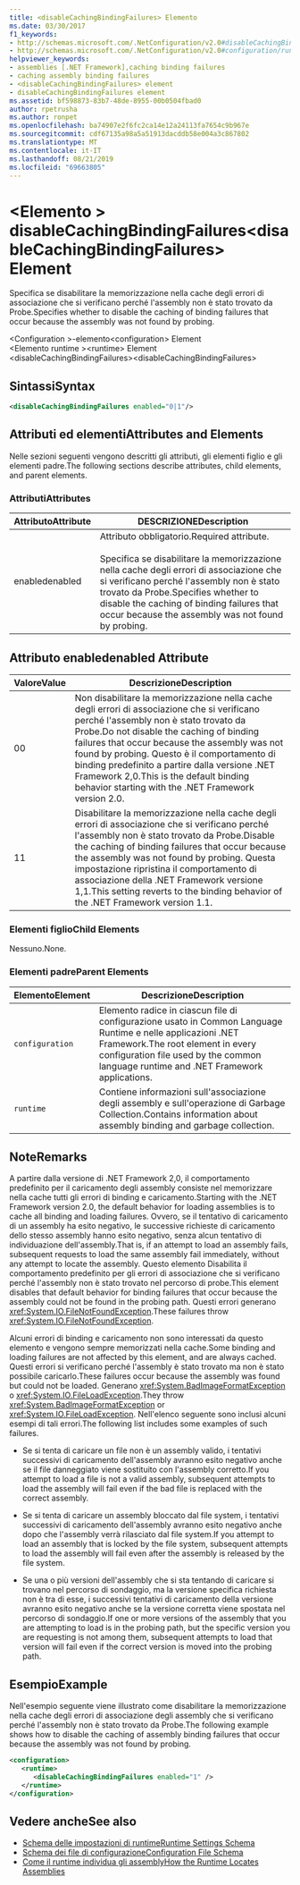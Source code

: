 ```yaml
---
title: <disableCachingBindingFailures> Elemento
ms.date: 03/30/2017
f1_keywords:
- http://schemas.microsoft.com/.NetConfiguration/v2.0#disableCachingBindingFailures
- http://schemas.microsoft.com/.NetConfiguration/v2.0#configuration/runtime/disableCachingBindingFailures
helpviewer_keywords:
- assemblies [.NET Framework],caching binding failures
- caching assembly binding failures
- <disableCachingBindingFailures> element
- disableCachingBindingFailures element
ms.assetid: bf598873-83b7-48de-8955-00b0504fbad0
author: rpetrusha
ms.author: ronpet
ms.openlocfilehash: ba74907e2f6fc2ca14e12a24113fa7654c9b967e
ms.sourcegitcommit: cdf67135a98a5a51913dacddb58e004a3c867802
ms.translationtype: MT
ms.contentlocale: it-IT
ms.lasthandoff: 08/21/2019
ms.locfileid: "69663805"
---
```

# <a name="disablecachingbindingfailures-element"></a><span data-ttu-id="41201-102">\<Elemento > disableCachingBindingFailures</span><span class="sxs-lookup"><span data-stu-id="41201-102">\<disableCachingBindingFailures> Element</span></span>
<span data-ttu-id="41201-103">Specifica se disabilitare la memorizzazione nella cache degli errori di associazione che si verificano perché l'assembly non è stato trovato da Probe.</span><span class="sxs-lookup"><span data-stu-id="41201-103">Specifies whether to disable the caching of binding failures that occur because the assembly was not found by probing.</span></span>  
  
 <span data-ttu-id="41201-104">\<Configuration >-elemento</span><span class="sxs-lookup"><span data-stu-id="41201-104">\<configuration> Element</span></span>  
<span data-ttu-id="41201-105">\<Elemento runtime ></span><span class="sxs-lookup"><span data-stu-id="41201-105">\<runtime> Element</span></span>  
<span data-ttu-id="41201-106">\<disableCachingBindingFailures></span><span class="sxs-lookup"><span data-stu-id="41201-106">\<disableCachingBindingFailures></span></span>  
  
## <a name="syntax"></a><span data-ttu-id="41201-107">Sintassi</span><span class="sxs-lookup"><span data-stu-id="41201-107">Syntax</span></span>  
  
```xml  
<disableCachingBindingFailures enabled="0|1"/>  
```  
  
## <a name="attributes-and-elements"></a><span data-ttu-id="41201-108">Attributi ed elementi</span><span class="sxs-lookup"><span data-stu-id="41201-108">Attributes and Elements</span></span>  
 <span data-ttu-id="41201-109">Nelle sezioni seguenti vengono descritti gli attributi, gli elementi figlio e gli elementi padre.</span><span class="sxs-lookup"><span data-stu-id="41201-109">The following sections describe attributes, child elements, and parent elements.</span></span>  
  
### <a name="attributes"></a><span data-ttu-id="41201-110">Attributi</span><span class="sxs-lookup"><span data-stu-id="41201-110">Attributes</span></span>  
  
|<span data-ttu-id="41201-111">Attributo</span><span class="sxs-lookup"><span data-stu-id="41201-111">Attribute</span></span>|<span data-ttu-id="41201-112">DESCRIZIONE</span><span class="sxs-lookup"><span data-stu-id="41201-112">Description</span></span>|  
|---------------|-----------------|  
|<span data-ttu-id="41201-113">enabled</span><span class="sxs-lookup"><span data-stu-id="41201-113">enabled</span></span>|<span data-ttu-id="41201-114">Attributo obbligatorio.</span><span class="sxs-lookup"><span data-stu-id="41201-114">Required attribute.</span></span><br /><br /> <span data-ttu-id="41201-115">Specifica se disabilitare la memorizzazione nella cache degli errori di associazione che si verificano perché l'assembly non è stato trovato da Probe.</span><span class="sxs-lookup"><span data-stu-id="41201-115">Specifies whether to disable the caching of binding failures that occur because the assembly was not found by probing.</span></span>|  
  
## <a name="enabled-attribute"></a><span data-ttu-id="41201-116">Attributo enabled</span><span class="sxs-lookup"><span data-stu-id="41201-116">enabled Attribute</span></span>  
  
|<span data-ttu-id="41201-117">Valore</span><span class="sxs-lookup"><span data-stu-id="41201-117">Value</span></span>|<span data-ttu-id="41201-118">Descrizione</span><span class="sxs-lookup"><span data-stu-id="41201-118">Description</span></span>|  
|-----------|-----------------|  
|<span data-ttu-id="41201-119">0</span><span class="sxs-lookup"><span data-stu-id="41201-119">0</span></span>|<span data-ttu-id="41201-120">Non disabilitare la memorizzazione nella cache degli errori di associazione che si verificano perché l'assembly non è stato trovato da Probe.</span><span class="sxs-lookup"><span data-stu-id="41201-120">Do not disable the caching of binding failures that occur because the assembly was not found by probing.</span></span> <span data-ttu-id="41201-121">Questo è il comportamento di binding predefinito a partire dalla versione .NET Framework 2,0.</span><span class="sxs-lookup"><span data-stu-id="41201-121">This is the default binding behavior starting with the .NET Framework version 2.0.</span></span>|  
|<span data-ttu-id="41201-122">1</span><span class="sxs-lookup"><span data-stu-id="41201-122">1</span></span>|<span data-ttu-id="41201-123">Disabilitare la memorizzazione nella cache degli errori di associazione che si verificano perché l'assembly non è stato trovato da Probe.</span><span class="sxs-lookup"><span data-stu-id="41201-123">Disable the caching of binding failures that occur because the assembly was not found by probing.</span></span> <span data-ttu-id="41201-124">Questa impostazione ripristina il comportamento di associazione della .NET Framework versione 1,1.</span><span class="sxs-lookup"><span data-stu-id="41201-124">This setting reverts to the binding behavior of the .NET Framework version 1.1.</span></span>|  
  
### <a name="child-elements"></a><span data-ttu-id="41201-125">Elementi figlio</span><span class="sxs-lookup"><span data-stu-id="41201-125">Child Elements</span></span>  
 <span data-ttu-id="41201-126">Nessuno.</span><span class="sxs-lookup"><span data-stu-id="41201-126">None.</span></span>  
  
### <a name="parent-elements"></a><span data-ttu-id="41201-127">Elementi padre</span><span class="sxs-lookup"><span data-stu-id="41201-127">Parent Elements</span></span>  
  
|<span data-ttu-id="41201-128">Elemento</span><span class="sxs-lookup"><span data-stu-id="41201-128">Element</span></span>|<span data-ttu-id="41201-129">Descrizione</span><span class="sxs-lookup"><span data-stu-id="41201-129">Description</span></span>|  
|-------------|-----------------|  
|`configuration`|<span data-ttu-id="41201-130">Elemento radice in ciascun file di configurazione usato in Common Language Runtime e nelle applicazioni .NET Framework.</span><span class="sxs-lookup"><span data-stu-id="41201-130">The root element in every configuration file used by the common language runtime and .NET Framework applications.</span></span>|  
|`runtime`|<span data-ttu-id="41201-131">Contiene informazioni sull'associazione degli assembly e sull'operazione di Garbage Collection.</span><span class="sxs-lookup"><span data-stu-id="41201-131">Contains information about assembly binding and garbage collection.</span></span>|  
  
## <a name="remarks"></a><span data-ttu-id="41201-132">Note</span><span class="sxs-lookup"><span data-stu-id="41201-132">Remarks</span></span>  
 <span data-ttu-id="41201-133">A partire dalla versione di .NET Framework 2,0, il comportamento predefinito per il caricamento degli assembly consiste nel memorizzare nella cache tutti gli errori di binding e caricamento.</span><span class="sxs-lookup"><span data-stu-id="41201-133">Starting with the .NET Framework version 2.0, the default behavior for loading assemblies is to cache all binding and loading failures.</span></span> <span data-ttu-id="41201-134">Ovvero, se il tentativo di caricamento di un assembly ha esito negativo, le successive richieste di caricamento dello stesso assembly hanno esito negativo, senza alcun tentativo di individuazione dell'assembly.</span><span class="sxs-lookup"><span data-stu-id="41201-134">That is, if an attempt to load an assembly fails, subsequent requests to load the same assembly fail immediately, without any attempt to locate the assembly.</span></span> <span data-ttu-id="41201-135">Questo elemento Disabilita il comportamento predefinito per gli errori di associazione che si verificano perché l'assembly non è stato trovato nel percorso di probe.</span><span class="sxs-lookup"><span data-stu-id="41201-135">This element disables that default behavior for binding failures that occur because the assembly could not be found in the probing path.</span></span> <span data-ttu-id="41201-136">Questi errori generano <xref:System.IO.FileNotFoundException>.</span><span class="sxs-lookup"><span data-stu-id="41201-136">These failures throw <xref:System.IO.FileNotFoundException>.</span></span>  
  
 <span data-ttu-id="41201-137">Alcuni errori di binding e caricamento non sono interessati da questo elemento e vengono sempre memorizzati nella cache.</span><span class="sxs-lookup"><span data-stu-id="41201-137">Some binding and loading failures are not affected by this element, and are always cached.</span></span> <span data-ttu-id="41201-138">Questi errori si verificano perché l'assembly è stato trovato ma non è stato possibile caricarlo.</span><span class="sxs-lookup"><span data-stu-id="41201-138">These failures occur because the assembly was found but could not be loaded.</span></span> <span data-ttu-id="41201-139">Generano <xref:System.BadImageFormatException> o <xref:System.IO.FileLoadException>.</span><span class="sxs-lookup"><span data-stu-id="41201-139">They throw <xref:System.BadImageFormatException> or <xref:System.IO.FileLoadException>.</span></span> <span data-ttu-id="41201-140">Nell'elenco seguente sono inclusi alcuni esempi di tali errori.</span><span class="sxs-lookup"><span data-stu-id="41201-140">The following list includes some examples of such failures.</span></span>  
  
- <span data-ttu-id="41201-141">Se si tenta di caricare un file non è un assembly valido, i tentativi successivi di caricamento dell'assembly avranno esito negativo anche se il file danneggiato viene sostituito con l'assembly corretto.</span><span class="sxs-lookup"><span data-stu-id="41201-141">If you attempt to load a file is not a valid assembly, subsequent attempts to load the assembly will fail even if the bad file is replaced with the correct assembly.</span></span>  
  
- <span data-ttu-id="41201-142">Se si tenta di caricare un assembly bloccato dal file system, i tentativi successivi di caricamento dell'assembly avranno esito negativo anche dopo che l'assembly verrà rilasciato dal file system.</span><span class="sxs-lookup"><span data-stu-id="41201-142">If you attempt to load an assembly that is locked by the file system, subsequent attempts to load the assembly will fail even after the assembly is released by the file system.</span></span>  
  
- <span data-ttu-id="41201-143">Se una o più versioni dell'assembly che si sta tentando di caricare si trovano nel percorso di sondaggio, ma la versione specifica richiesta non è tra di esse, i successivi tentativi di caricamento della versione avranno esito negativo anche se la versione corretta viene spostata nel percorso di sondaggio.</span><span class="sxs-lookup"><span data-stu-id="41201-143">If one or more versions of the assembly that you are attempting to load is in the probing path, but the specific version you are requesting is not among them, subsequent attempts to load that version will fail even if the correct version is moved into the probing path.</span></span>  
  
## <a name="example"></a><span data-ttu-id="41201-144">Esempio</span><span class="sxs-lookup"><span data-stu-id="41201-144">Example</span></span>  
 <span data-ttu-id="41201-145">Nell'esempio seguente viene illustrato come disabilitare la memorizzazione nella cache degli errori di associazione degli assembly che si verificano perché l'assembly non è stato trovato da Probe.</span><span class="sxs-lookup"><span data-stu-id="41201-145">The following example shows how to disable the caching of assembly binding failures that occur because the assembly was not found by probing.</span></span>  
  
```xml  
<configuration>  
   <runtime>  
      <disableCachingBindingFailures enabled="1" />  
   </runtime>  
</configuration>  
```  
  
## <a name="see-also"></a><span data-ttu-id="41201-146">Vedere anche</span><span class="sxs-lookup"><span data-stu-id="41201-146">See also</span></span>

- [<span data-ttu-id="41201-147">Schema delle impostazioni di runtime</span><span class="sxs-lookup"><span data-stu-id="41201-147">Runtime Settings Schema</span></span>](index.md)
- [<span data-ttu-id="41201-148">Schema dei file di configurazione</span><span class="sxs-lookup"><span data-stu-id="41201-148">Configuration File Schema</span></span>](../index.md)
- [<span data-ttu-id="41201-149">Come il runtime individua gli assembly</span><span class="sxs-lookup"><span data-stu-id="41201-149">How the Runtime Locates Assemblies</span></span>](../../../deployment/how-the-runtime-locates-assemblies.md)
